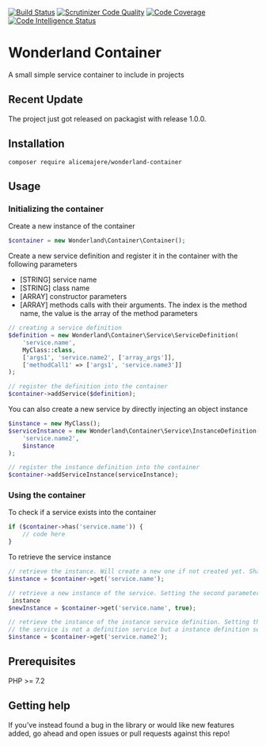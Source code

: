 [![Build Status](https://travis-ci.org/AliceMajere/wonderland-container.svg?branch=master)](https://travis-ci.org/AliceMajere/wonderland-container) [![Scrutinizer Code Quality](https://scrutinizer-ci.com/g/AliceMajere/wonderland-container/badges/quality-score.png?b=master)](https://scrutinizer-ci.com/g/AliceMajere/wonderland-container/?branch=master) [![Code Coverage](https://scrutinizer-ci.com/g/AliceMajere/wonderland-container/badges/coverage.png?b=master)](https://scrutinizer-ci.com/g/AliceMajere/wonderland-container/?branch=master) [![Code Intelligence Status](https://scrutinizer-ci.com/g/AliceMajere/wonderland-container/badges/code-intelligence.svg?b=master)](https://scrutinizer-ci.com/code-intelligence)

# Wonderland Container

A small simple service container to include in projects

## Recent Update

The project just got released on packagist with release 1.0.0. 

## Installation

```
composer require alicemajere/wonderland-container
```

## Usage

### Initializing the container

Create a new instance of the container
```php
$container = new Wonderland\Container\Container();
```

Create a new service definition and register it in the container with the following parameters
- [STRING] service name
- [STRING] class name
- [ARRAY] constructor parameters
- [ARRAY] methods calls with their arguments. The index is the method name, the value is the array of the method 
parameters
```php
// creating a service definition
$definition = new Wonderland\Container\Service\ServiceDefinition(
    'service.name',
    MyClass::class,
    ['args1', 'service.name2', ['array_args']],
    ['methodCall1' => ['args1', 'service.name3']]
);

// register the definition into the container
$container->addService($definition);
```

You can also create a new service by directly injecting an object instance
```php
$instance = new MyClass();
$serviceInstance = new Wonderland\Container\Service\InstanceDefinition(
    'service.name2',
    $instance
);

// register the instance definition into the container
$container->addServiceInstance(serviceInstance);

```

### Using the container

To check if a service exists into the container
```php
if ($container->has('service.name')) {
    // code here
}
```

To retrieve the service instance
```php
// retrieve the instance. Will create a new one if not created yet. Shared by default
$instance = $container->get('service.name');

// retrieve a new instance of the service. Setting the second parameters to true will not retrieve the shared service
 instance
$newInstance = $container->get('service.name', true);

// retrieve the instance of the instance service definition. Setting the second parameter to true will do nothing if 
// the service is not a definition service but a instance definition service; only the shared instance will be retrieved
$instance = $container->get('service.name2');
```

## Prerequisites

PHP >= 7.2

## Getting help

If you've instead found a bug in the library or would like new features added, go ahead and open issues or pull requests against this repo!
